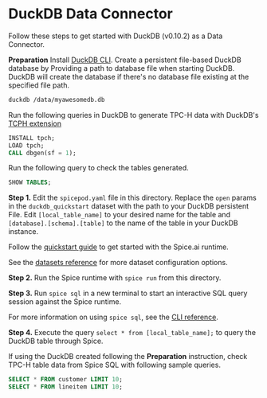 # DuckDB Data Connector

Follow these steps to get started with DuckDB (v0.10.2) as a Data Connector.

**Preparation** Install [DuckDB CLI](https://duckdb.org/docs/installation/?version=stable&environment=cli&platform=macos&download_method=package_manager). Create a persistent file-based DuckDB database by Providing a path to database file when starting DuckDB. DuckDB will create the database if there's no database file existing at the specified file path.

```bash
duckdb /data/myawesomedb.db
```

Run the following queries in DuckDB to generate TPC-H data with DuckDB's [TCPH extension](https://duckdb.org/docs/extensions/tpch.html)

```SQL
INSTALL tpch;
LOAD tpch;
CALL dbgen(sf = 1);
```

Run the following query to check the tables generated.

```SQL
SHOW TABLES;
```

**Step 1.** Edit the `spicepod.yaml` file in this directory. Replace the `open` params in the `duckdb_quickstart` dataset with the path to your DuckDB persistent File. Edit `[local_table_name]` to your desired name for the table and `[database].[schema].[table]` to the name of the table in your DuckDB instance.

Follow the [quickstart guide](https://docs.spiceai.org/getting-started) to get started with the Spice.ai runtime.

See the [datasets reference](https://docs.spiceai.org/reference/spicepod/datasets) for more dataset configuration options.

**Step 2.** Run the Spice runtime with `spice run` from this directory.

**Step 3.** Run `spice sql` in a new terminal to start an interactive SQL query session against the Spice runtime.

For more information on using `spice sql`, see the [CLI reference](https://docs.spiceai.org/cli/reference/sql).

**Step 4.** Execute the query `select * from [local_table_name];` to query the DuckDB table through Spice.

If using the DuckDB created following the **Preparation** instruction, check TPC-H table data from Spice SQL with following sample queries.

```SQL
SELECT * FROM customer LIMIT 10;
SELECT * FROM lineitem LIMIT 10;
```
